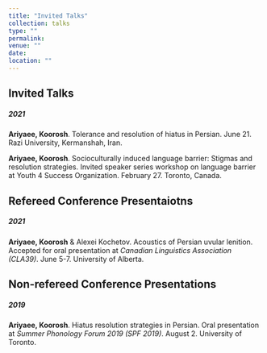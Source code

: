 ```yaml
---
title: "Invited Talks"
collection: talks
type: ""
permalink: 
venue: ""
date: 
location: "" 
---
```




## Invited Talks

##### 2021

**Ariyaee, Koorosh**. Tolerance and resolution of hiatus in Persian. June 21. Razi
University, Kermanshah, Iran.

**Ariyaee, Koorosh**. Socioculturally induced language barrier: Stigmas and resolution
strategies. Invited speaker series workshop on language barrier at Youth 4 Success Organization.
February 27. Toronto, Canada.

## Refereed Conference Presentaiotns

##### 2021

**Ariyaee, Koorosh** & Alexei Kochetov. Acoustics of Persian uvular lenition. Accepted
for oral presentation at *Canadian Linguistics Association (CLA39)*. June 5-7. University
of Alberta.

## Non-refereed Conference Presentations

##### 2019

**Ariyaee, Koorosh**. Hiatus resolution strategies in Persian. Oral presentation at *Summer
Phonology Forum 2019 (SPF 2019)*. August 2. University of Toronto. 



